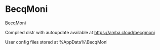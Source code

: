 # BecqMoni
BecqMoni

Compiled distr with autoupdate available at https://amba.cloud/becqmoni

User config files stored at %AppData%\BecqMoni
